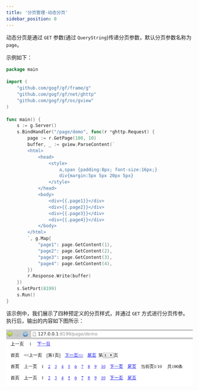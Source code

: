 ```yaml
---
title: '分页管理-动态分页'
sidebar_position: 0
---
```


动态分页是通过 `GET` 参数(通过 `QueryString`)传递分页参数，默认分页参数名称为 `page`。

示例如下：

```  go
package main

import (
	"github.com/gogf/gf/frame/g"
	"github.com/gogf/gf/net/ghttp"
	"github.com/gogf/gf/os/gview"
)

func main() {
	s := g.Server()
	s.BindHandler("/page/demo", func(r *ghttp.Request) {
		page := r.GetPage(100, 10)
		buffer, _ := gview.ParseContent(`
        <html>
            <head>
                <style>
                    a,span {padding:8px; font-size:16px;}
                    div{margin:5px 5px 20px 5px}
                </style>
            </head>
            <body>
                <div>{{.page1}}</div>
                <div>{{.page2}}</div>
                <div>{{.page3}}</div>
                <div>{{.page4}}</div>
            </body>
        </html>
        `, g.Map{
			"page1": page.GetContent(1),
			"page2": page.GetContent(2),
			"page3": page.GetContent(3),
			"page4": page.GetContent(4),
		})
		r.Response.Write(buffer)
	})
	s.SetPort(8199)
	s.Run()
}

```

该示例中，我们展示了四种预定义的分页样式，并通过 `GET` 方式进行分页传参。执行后，输出的内容如下图所示：

![](/markdown/c0a1bd3161fe112d8cc5074f05bae121.png)